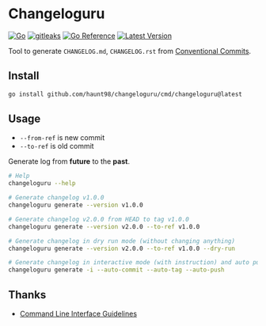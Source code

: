 # Changeloguru

[![Go](https://github.com/haunt98/changeloguru/actions/workflows/go.yml/badge.svg)](https://github.com/haunt98/changeloguru/actions/workflows/go.yml)
[![gitleaks](https://github.com/haunt98/changeloguru/actions/workflows/gitleaks.yml/badge.svg)](https://github.com/haunt98/changeloguru/actions/workflows/gitleaks.yml)
[![Go Reference](https://pkg.go.dev/badge/github.com/haunt98/changeloguru.svg)](https://pkg.go.dev/github.com/haunt98/changeloguru)
[![Latest Version](https://img.shields.io/github/v/tag/haunt98/changeloguru)](https://github.com/haunt98/changeloguru/tags)

Tool to generate `CHANGELOG.md`, `CHANGELOG.rst` from
[Conventional Commits](https://www.conventionalcommits.org/en/v1.0.0/).

## Install

```sh
go install github.com/haunt98/changeloguru/cmd/changeloguru@latest
```

## Usage

- `--from-ref` is new commit
- `--to-ref` is old commit

Generate log from **future** to the **past**.

```sh
# Help
changeloguru --help

# Generate changelog v1.0.0
changeloguru generate --version v1.0.0

# Generate changelog v2.0.0 from HEAD to tag v1.0.0
changeloguru generate --version v2.0.0 --to-ref v1.0.0

# Generate changelog in dry run mode (without changing anything)
changeloguru generate --version v2.0.0 --to-ref v1.0.0 --dry-run

# Generate changelog in interactive mode (with instruction) and auto push commit, tag
changeloguru generate -i --auto-commit --auto-tag --auto-push
```

## Thanks

- [Command Line Interface Guidelines](https://clig.dev/)
